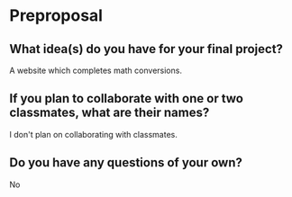 # Preproposal

## What idea(s) do you have for your final project?

A website which completes math conversions. 
## If you plan to collaborate with one or two classmates, what are their names?

I don't plan on collaborating with classmates. 
## Do you have any questions of your own?

No
